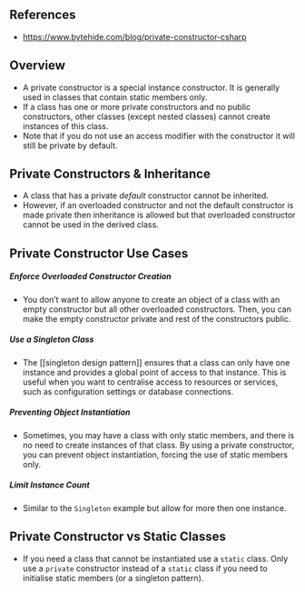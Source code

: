 ## References
- https://www.bytehide.com/blog/private-constructor-csharp


## Overview
- A private constructor is a special instance constructor. It is generally used in classes that contain static members only.
- If a class has one or more private constructors and no public constructors, other classes (except nested classes) cannot create instances of this class.
- Note that if you do not use an access modifier with the constructor it will still be private by default.


## Private Constructors & Inheritance
- A class that has a private *default* constructor cannot be inherited.
- However, if an overloaded constructor and not the default constructor is made private then inheritance is allowed but that overloaded constructor cannot be used in the derived class.


## Private Constructor Use Cases
##### Enforce Overloaded Constructor Creation
- You don’t want to allow anyone to create an object of a class with an empty constructor but all other overloaded constructors. Then, you can make the empty constructor private and rest of the constructors public. 

##### Use a Singleton Class
- The [[singleton design pattern]] ensures that a class can only have one instance and provides a global point of access to that instance. This is useful when you want to centralise access to resources or services, such as configuration settings or database connections.

##### Preventing Object Instantiation
- Sometimes, you may have a class with only static members, and there is no need to create instances of that class. By using a private constructor, you can prevent object instantiation, forcing the use of static members only.

##### Limit Instance Count
- Similar to the `Singleton` example but allow for more then one instance.


## Private Constructor vs Static Classes
- If you need a class that cannot be instantiated use a `static` class. Only use a `private` constructor instead of a `static` class if you need to initialise static members (or a singleton pattern).

